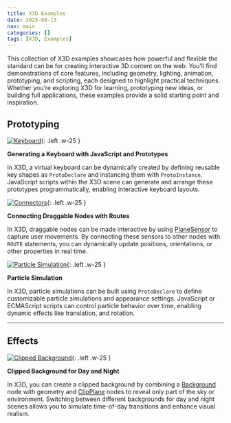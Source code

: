 ```yaml
---
title: X3D Examples
date: 2025-08-13
nav: main
categories: []
tags: [X3D, Examples]
---
```


This collection of X3D examples showcases how powerful and flexible the standard can be for creating interactive 3D content on the web. You’ll find demonstrations of core features, including geometry, lighting, animation, prototyping, and scripting, each designed to highlight practical techniques. Whether you’re exploring X3D for learning, prototyping new ideas, or building full applications, these examples provide a solid starting point and inspiration.

## Prototyping

[![Keyboard](https://create3000.github.io/media/x_ite/examples/kbrd/screenshot.png)](https://create3000.github.io/x_ite/playground/?url=https://create3000.github.io/media/x_ite/examples/kbrd/kbrd.x3d){: .left .w-25 }

**Generating a Keyboard with JavaScript and Prototypes**

In X3D, a virtual keyboard can be dynamically created by defining reusable key shapes as `ProtoDeclare` and instancing them with `ProtoInstance`. JavaScript scripts within the X3D scene can generate and arrange these prototypes programmatically, enabling interactive keyboard layouts.

[![Connectors](https://create3000.github.io/media/x_ite/examples/connectors/screenshot.png)](https://create3000.github.io/x_ite/playground/?url=https://create3000.github.io/media/x_ite/examples/connectors/connectors.x3d){: .left .w-25 }

**Connecting Draggable Nodes with Routes**

In X3D, draggable nodes can be made interactive by using [PlaneSensor](/x_ite/components/pointingdevicesensor/planesensor/) to capture user movements. By connecting these sensors to other nodes with `ROUTE` statements, you can dynamically update positions, orientations, or other properties in real time.

[![Particle Simulation](https://create3000.github.io/media/x_ite/examples/particle-simulation/screenshot.png)](https://create3000.github.io/x_ite/playground/?url=https://create3000.github.io/media/x_ite/examples/particle-simulation/particle-simulation.x3d){: .left .w-25 }

**Particle Simulation**

In X3D, particle simulations can be built using `ProtoDeclare` to define customizable particle simulations and appearance settings. JavaScript or ECMAScript scripts can control particle behavior over time, enabling dynamic effects like translation, and rotation.

---

## Effects

[![Clipped Background](https://create3000.github.io/media/x_ite/examples/clipped-background/screenshot.png)](https://create3000.github.io/x_ite/playground/?url=https://create3000.github.io/media/x_ite/examples/clipped-background/clipped-background.x3d){: .left .w-25 }

**Clipped Background for Day and Night**

In X3D, you can create a clipped background by combining a [Background](/x_ite/components/environmentaleffects/background/) node with geometry and [ClipPlane](/x_ite/components/rendering/clipplane/) nodes to reveal only part of the sky or environment. Switching between different backgrounds for day and night scenes allows you to simulate time-of-day transitions and enhance visual realism.
